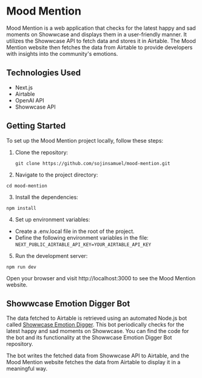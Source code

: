 # Mood Mention

Mood Mention is a web application that checks for the latest happy and sad moments on Showwcase and displays them in a user-friendly manner. It utilizes the Showwcase API to fetch data and stores it in Airtable. The Mood Mention website then fetches the data from Airtable to provide developers with insights into the community's emotions.

## Technologies Used

- Next.js
- Airtable
- OpenAI API
- Showwcase API

## Getting Started

To set up the Mood Mention project locally, follow these steps:

1. Clone the repository:

   ```shell
   git clone https://github.com/sojinsamuel/mood-mention.git
   ```
2. Navigate to the project directory:
```shell
cd mood-mention
```

3. Install the dependencies:
```shell
npm install
```
4. Set up environment variables:

- Create a .env.local file in the root of the project.
- Define the following environment variables in the file:
  `NEXT_PUBLIC_AIRTABLE_API_KEY=YOUR_AIRTABLE_API_KEY`
5. Run the development server:
```shell
npm run dev
```
Open your browser and visit http://localhost:3000 to see the Mood Mention website.

## Showwcase Emotion Digger Bot
The data fetched to Airtable is retrieved using an automated Node.js bot called [Showwcase Emotion Digger](https://github.com/sojinsamuel/showwcase-emotion-digger). This bot periodically checks for the latest happy and sad moments on Showwcase. You can find the code for the bot and its functionality at the Showwcase Emotion Digger Bot repository.

The bot writes the fetched data from Showwcase API to Airtable, and the Mood Mention website fetches the data from Airtable to display it in a meaningful way.
